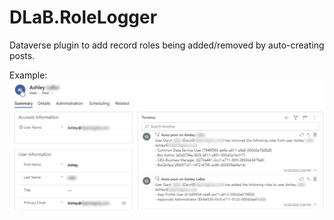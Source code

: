 # DLaB.RoleLogger
Dataverse plugin to add record roles being added/removed by auto-creating posts.

Example:![Example](https://raw.githubusercontent.com/daryllabar/DLaB.RoleLogger/main/Images/Example.png)
